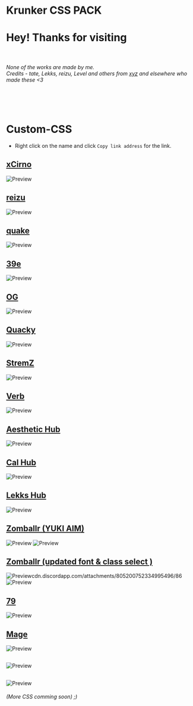 # Krunker CSS PACK

# Hey! Thanks for visiting<br>

###### <br><br>*None of the works are made by me.<br>Credits - tate, Lekks, reizu, Level and others from [xyz](https://discord.com/invite/pqSSW2M) and elsewhere who made these <3*

# <br><br>Custom-CSS
* Right click on the name and click `Copy link address` for the link.

## [xCirno](https://cdn.discordapp.com/attachments/820182902616358962/820188667653390347/main_custom.css)
![Preview](https://css.reizu.moe/xcirno/menu.png "xCirno")

## [reizu](https://css.reizu.moe/reizu/main_custom.css)
![Preview](https://css.reizu.moe/reizu/menu.png "reizu")

## [quake](https://css.reizu.moe/quake/main_custom.css)
![Preview](https://css.reizu.moe/quake/menu.png "quake")

## [39e](https://css.reizu.moe/39e/main_custom.css)
![Preview](https://css.reizu.moe/39e/menu.png "39e")

## [OG](https://css-collection.github.io/css%20%5B709873901454229584%5D.html_Files/main_custom-83F86.css)
![Preview](https://css-collection.github.io/css%20%5B709873901454229584%5D.html_Files/Screenshot_1664-4AE73.png)

## [Quacky](https://cdn.discordapp.com/attachments/820182902616358962/820185781452144670/main_custom.css)
![Preview](https://media.discordapp.net/attachments/826862587920384042/839759952762634240/unknown.png?width=760&height=427)

## [StremZ](https://cdn.discordapp.com/attachments/820182902616358962/820186106372030464/main_custom.css)
![Preview](https://media.discordapp.net/attachments/826862587920384042/839761450259841045/unknown.png?width=760&height=427)

## [Verb](https://cdn.discordapp.com/attachments/820182902616358962/824604833600241704/Verb.css)
![Preview](https://media.discordapp.net/attachments/819530795911217162/839774847924305957/unknown.png?width=760&height=427)

## [Aesthetic Hub](https://css-collection.github.io/css%20%5B709873901454229584%5D.html_Files/social_custom-6E342.css)
![Preview](https://css-collection.github.io/css%20%5B709873901454229584%5D.html_Files/unknown_1-FAB0D.png)

## [Cal Hub](https://css-collection.github.io/css%20%5B709873901454229584%5D.html_Files/social_custom-5CA9F.css)
![Preview](https://css-collection.github.io/css%20%5B709873901454229584%5D.html_Files/Screenshot_42-D1210.png)

## [Lekks Hub](https://css-collection.github.io/css%20%5B709873901454229584%5D.html_Files/social_custom-C5E80.css)
![Preview](https://css-collection.github.io/css%20%5B709873901454229584%5D.html_Files/Screenshot_18-33A8B.png)

## [Zomballr (YUKI AIM)](https://cdn.discordapp.com/attachments/805200752334995496/867578872375279616/main_custom.css)
![Preview](https://cdn.discordapp.com/attachments/817676187894808591/873422793948168192/Screenshot_53.png)
![Preview](https://cdn.discordapp.com/attachments/817676187894808591/873422793948168192/Screenshot_53.png)

## [Zomballr (updated font & class select )](https://cdn.discordapp.com/attachments/805200752334995496/867578872375279616/main_custom.css)
![Preview](https://7568232457830400/unknown.png)cdn.discordapp.com/attachments/805200752334995496/86
![Preview](https://cdn.discordapp.com/attachments/805200752334995496/867568253823352852/unknown.png)

## [79](https://cdn.discordapp.com/attachments/817676187894808591/873424861366718555/main_custom.css)
![Preview](https://cdn.discordapp.com/attachments/817676187894808591/873425029449285742/Screenshot_57.png)

## [Mage](https://cdn.discordapp.com/attachments/817676187894808591/873425086441472000/main_custom.css)
![Preview](https://cdn.discordapp.com/attachments/817676187894808591/873425005789188136/Screenshot_55.png)

## [](https://cdn.discordapp.com/attachments/817676187894808591/873425086441472000/main_custom.css)
![Preview](https://cdn.discordapp.com/attachments/817676187894808591/873425005789188136/Screenshot_55.png)

## [](https://cdn.discordapp.com/attachments/817676187894808591/873425086441472000/main_custom.css)
![Preview](https://cdn.discordapp.com/attachments/817676187894808591/873425005789188136/Screenshot_55.png)

###### (More CSS comming soon) ;)
